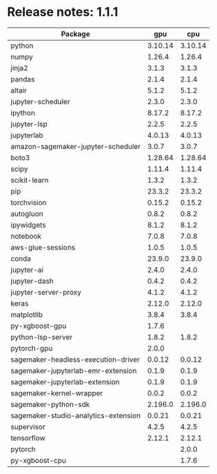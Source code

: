 # Release notes: 1.1.1

Package | gpu| cpu
---|---|---
python|3.10.14|3.10.14
numpy|1.26.4|1.26.4
jinja2|3.1.3|3.1.3
pandas|2.1.4|2.1.4
altair|5.1.2|5.1.2
jupyter-scheduler|2.3.0|2.3.0
ipython|8.17.2|8.17.2
jupyter-lsp|2.2.5|2.2.5
jupyterlab|4.0.13|4.0.13
amazon-sagemaker-jupyter-scheduler|3.0.7|3.0.7
boto3|1.28.64|1.28.64
scipy|1.11.4|1.11.4
scikit-learn|1.3.2|1.3.2
pip|23.3.2|23.3.2
torchvision|0.15.2|0.15.2
autogluon|0.8.2|0.8.2
ipywidgets|8.1.2|8.1.2
notebook|7.0.8|7.0.8
aws-glue-sessions|1.0.5|1.0.5
conda|23.9.0|23.9.0
jupyter-ai|2.4.0|2.4.0
jupyter-dash|0.4.2|0.4.2
jupyter-server-proxy|4.1.2|4.1.2
keras|2.12.0|2.12.0
matplotlib|3.8.4|3.8.4
py-xgboost-gpu|1.7.6| 
python-lsp-server|1.8.2|1.8.2
pytorch-gpu|2.0.0| 
sagemaker-headless-execution-driver|0.0.12|0.0.12
sagemaker-jupyterlab-emr-extension|0.1.9|0.1.9
sagemaker-jupyterlab-extension|0.1.9|0.1.9
sagemaker-kernel-wrapper|0.0.2|0.0.2
sagemaker-python-sdk|2.196.0|2.196.0
sagemaker-studio-analytics-extension|0.0.21|0.0.21
supervisor|4.2.5|4.2.5
tensorflow|2.12.1|2.12.1
pytorch| |2.0.0
py-xgboost-cpu| |1.7.6
